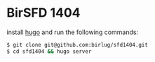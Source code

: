 # BirSFD 1404
install [hugo](https://gohugo.io/installation/) and run the following commands:

```sh
$ git clone git@github.com:birlug/sfd1404.git
$ cd sfd1404 && hugo server
```
